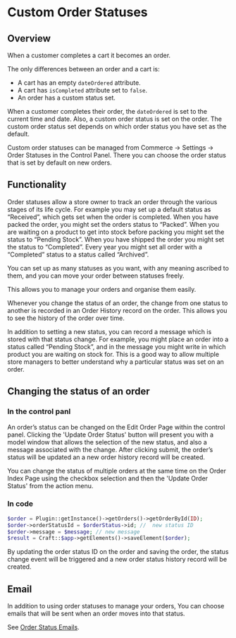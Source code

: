 # Custom Order Statuses

## Overview

When a customer completes a cart it becomes an order.

The only differences between an order and a cart is:

- A cart has an empty `dateOrdered` attribute.
- A cart has `isCompleted` attribute set to `false`.
- An order has a custom status set.

When a customer completes their order, the `dateOrdered` is set to the current time and date. Also, a custom order status is set on the order. The custom order status set depends on which order status you have set as the default.

Custom order statuses can be managed from Commerce → Settings → Order Statuses in the Control Panel. There you can choose the order status that is set by default on new orders.

## Functionality

Order statuses allow a store owner to track an order through the various stages of its life cycle. For example you may set up a default status as “Received”, which gets set when the order is completed. When you have packed the order, you might set the orders status to “Packed”. When you are waiting on a product to get into stock before packing you might set the status to “Pending Stock”. When you have shipped the order you might set the status to “Completed”. Every year you might set all order with a “Completed” status to a status called “Archived”.

You can set up as many statuses as you want, with any meaning ascribed to them, and you can move your order between statuses freely.

This allows you to manage your orders and organise them easily.

Whenever you change the status of an order, the change from one status to another is recorded in an Order History record on the order. This allows you to see the history of the order over time.

In addition to setting a new status, you can record a message which is stored with that status change. For example, you might place an order into a status called “Pending Stock”, and in the message you might write in which product you are waiting on stock for. This is a good way to allow multiple store managers to better understand why a particular status was set on an order.

## Changing the status of an order

### In the control panl

An order’s status can be changed on the Edit Order Page within the control panel. Clicking the 'Update Order Status' button will present you with a model window that allows the selection of the new status, and also a message associated with the change. After clicking submit, the order’s status will be updated an a new order history record will be created.

You can change the status of multiple orders at the same time on the Order Index Page using the checkbox selection and then the 'Update Order Status' from the action menu.

### In code

```php
$order = Plugin::getInstance()->getOrders()->getOrderById(ID);
$order->orderStatusId = $orderStatus->id; //  new status ID
$order->message = $message; // new message
$result = Craft::$app->getElements()->saveElement($order);
```

By updating the order status ID on the order and saving the order, the status change event will be triggered and a new order status history record will be created.

## Email

In addition to using order statuses to manage your orders, You can choose emails that will be sent when an order moves into that status.

See [Order Status Emails](order-status-emails.md).
